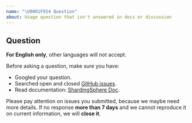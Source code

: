 ```yaml
---
name: "\U0001F914 Question"
about: Usage question that isn't answered in docs or discussion
---
```


## Question

**For English only**, other languages will not accept.

Before asking a question, make sure you have:

- Googled your question.
- Searched open and closed [GitHub issues](https://github.com/sharding-sphere/sharding-sphere/issues).
- Read documentation: [ShardingSphere Doc](http://shardingsphere.io/document/current/en/overview/).

Please pay attention on issues you submitted, because we maybe need more details. 
If no response **more than 7 days** and we cannot reproduce it on current information, we will **close it**.
